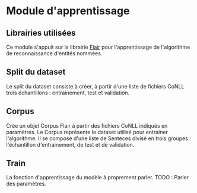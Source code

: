 # Module d'apprentissage

## Librairies utilisées

Ce module s'appuit sur la librairie [Flair](https://github.com/flairNLP/flair) pour l'apprentissage de l'algorithme de reconnaissance d'entités nommées.  

## Split du dataset

Le split du dataset consiste à créer, à partir d'une liste de fichiers CoNLL trois échantillons : entrainement, test et validation. 

## Corpus

Crée un objet Corpus Flair à partir des fichiers CoNLL indiqués en paramètres. Le Corpus représente le dataset utilisé pour entrainer l'algorithme. Il se compose d'une liste de Senteces divisé en trois groupes : l'échantillon d'entrainement, de test et de validation. 

## Train 

La fonction d'apprentissage du modèle à proprement parler. 
TODO : Parler des paramètres.